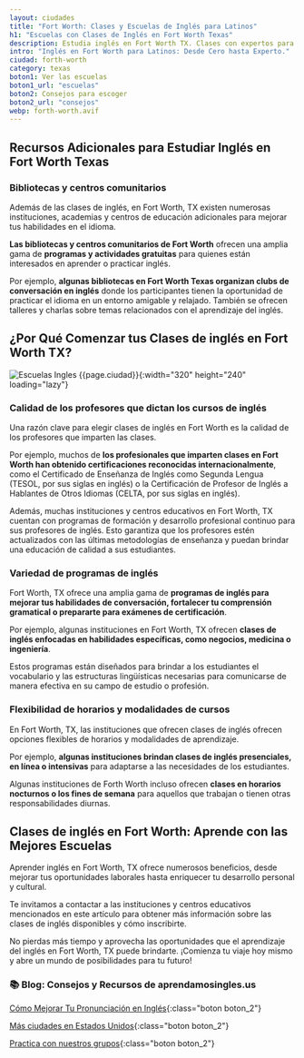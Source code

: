 ```yaml
---
layout: ciudades
title: "Fort Worth: Clases y Escuelas de Inglés para Latinos"
h1: "Escuelas con Clases de Inglés en Fort Worth Texas"
description: Estudia inglés en Fort Worth TX. Clases con expertos para poder hablar inglés 🚀. Haz clic ahora y descubre la escuela que necesitas 🏫
intro: "Inglés en Fort Worth para Latinos: Desde Cero hasta Experto."
ciudad: forth-worth
category: texas
boton1: Ver las escuelas
boton1_url: "escuelas"
boton2: Consejos para escoger
boton2_url: "consejos"
webp: forth-worth.avif
---
```


## Recursos Adicionales para Estudiar Inglés en Fort Worth Texas

### Bibliotecas y centros comunitarios

Además de las clases de inglés, en Fort Worth, TX existen numerosas instituciones, academias y centros de educación adicionales para mejorar tus habilidades en el idioma.

**Las bibliotecas y centros comunitarios de Fort Worth** ofrecen una amplia gama de **programas y actividades gratuitas** para quienes están interesados en aprender o practicar inglés.

Por ejemplo, **algunas bibliotecas en Fort Worth Texas organizan clubs de conversación en inglés** donde los participantes tienen la oportunidad de practicar el idioma en un entorno amigable y relajado. También se ofrecen talleres y charlas sobre temas relacionados con el aprendizaje del inglés.

## ¿Por Qué Comenzar tus Clases de inglés en Fort Worth TX?

![Escuelas Ingles {{page.ciudad}}]({{site.baseurl}}/img/{{page.webp}} "Clases inglés {{page.ciudad|capitalize}}"){:width="320" height="240" loading="lazy"}

### Calidad de los profesores que dictan los cursos de inglés

Una razón clave para elegir clases de inglés en Fort Worth es la calidad de los profesores que imparten las clases.

Por ejemplo, muchos de **los profesionales que imparten clases en Fort Worth han obtenido certificaciones reconocidas internacionalmente**, como el Certificado de Enseñanza de Inglés como Segunda Lengua (TESOL, por sus siglas en inglés) o la Certificación de Profesor de Inglés a Hablantes de Otros Idiomas (CELTA, por sus siglas en inglés).

Además, muchas instituciones y centros educativos en Fort Worth, TX cuentan con programas de formación y desarrollo profesional continuo para sus profesores de inglés. Esto garantiza que los profesores estén actualizados con las últimas metodologías de enseñanza y puedan brindar una educación de calidad a sus estudiantes.

### Variedad de programas de inglés

Fort Worth, TX ofrece una amplia gama de **programas de inglés para mejorar tus habilidades de conversación, fortalecer tu comprensión gramatical o prepararte para exámenes de certificación**.

Por ejemplo, algunas instituciones en Fort Worth, TX ofrecen **clases de inglés enfocadas en habilidades específicas, como negocios, medicina o ingeniería**.

Estos programas están diseñados para brindar a los estudiantes el vocabulario y las estructuras lingüísticas necesarias para comunicarse de manera efectiva en su campo de estudio o profesión.

### Flexibilidad de horarios y modalidades de cursos

En Fort Worth, TX, las instituciones que ofrecen clases de inglés ofrecen opciones flexibles de horarios y modalidades de aprendizaje.

Por ejemplo, **algunas instituciones brindan clases de inglés presenciales, en línea o intensivas** para adaptarse a las necesidades de los estudiantes.

Algunas instituciones de Forth Worth incluso ofrecen **clases en horarios nocturnos o los fines de semana** para aquellos que trabajan o tienen otras responsabilidades diurnas.

## Clases de inglés en Fort Worth: Aprende con las Mejores Escuelas

Aprender inglés en Fort Worth, TX ofrece numerosos beneficios, desde mejorar tus oportunidades laborales hasta enriquecer tu desarrollo personal y cultural.

Te invitamos a contactar a las instituciones y centros educativos mencionados en este artículo para obtener más información sobre las clases de inglés disponibles y cómo inscribirte.

No pierdas más tiempo y aprovecha las oportunidades que el aprendizaje del inglés en Fort Worth, TX puede brindarte. ¡Comienza tu viaje hoy mismo y abre un mundo de posibilidades para tu futuro!

### 📚 Blog: Consejos y Recursos de aprendamosingles.us

[Cómo Mejorar Tu Pronunciación en Inglés]({{'blog'|relative_url}}){:class="boton boton_2"}

[Más ciudades en Estados Unidos]({{'escuelas'|relative_url}}){:class="boton boton_2"}

[Practica con nuestros grupos]({{'/#formulario'|relative_url}}){:class="boton boton_2"}
